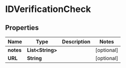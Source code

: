 
# IDVerificationCheck

## Properties
Name | Type | Description | Notes
------------ | ------------- | ------------- | -------------
**notes** | **List&lt;String&gt;** |  |  [optional]
**URL** | **String** |  |  [optional]



